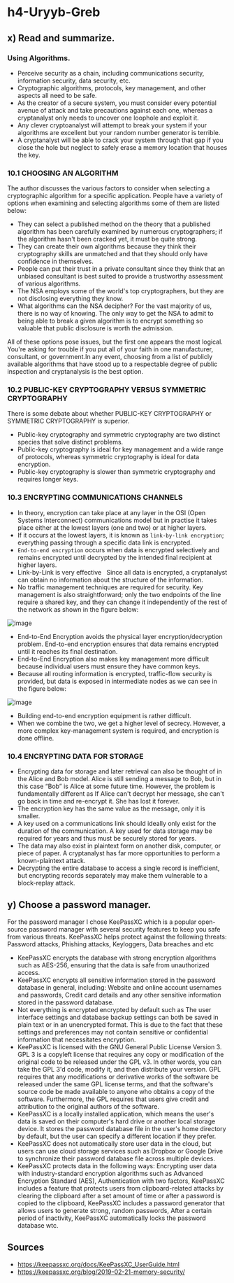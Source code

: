 # h4-Uryyb-Greb

## x) Read and summarize.

### Using Algorithms.

- Perceive security as a chain, including communications security, information security, data security, etc.
- Cryptographic algorithms, protocols, key management, and other aspects all need to be safe.
- As the creator of a secure system, you must consider every potential avenue of attack and take precautions against each one, whereas a cryptanalyst only needs to uncover one loophole and exploit it.
- Any clever cryptoanalyst will attempt to break your system if your algorithms are excellent but your random number generator is terrible.
- A cryptanalyst will be able to crack your system through that gap if you close the hole but neglect to safely erase a memory location that houses the key.

### 10.1 CHOOSING AN ALGORITHM

The author discusses the various factors to consider when selecting a cryptographic algorithm for a specific application. People have a variety of options when examining and selecting algorithms some of them are listed below:
- They can select a published method on the theory that a published algorithm has been carefully examined by numerous cryptographers; if the algorithm hasn't been cracked yet, it must be quite strong.
- They can create their own algorithms because they think their cryptography skills are unmatched and that they should only have confidence in themselves.
- People can put their trust in a private consultant since they think that an unbiased consultant is best suited to provide a trustworthy assessment of various algorithms.
- The NSA employs some of the world's top cryptographers, but they are not disclosing everything they know.
- What algorithms can the NSA decipher? For the vast majority of us, there is no way of knowing. The only way to get the NSA to admit to being able to break a given algorithm is to encrypt something so valuable that public disclosure is worth the admission. 

All of these options pose issues, but the first one appears the most logical. You're asking for trouble if you put all of your faith in one manufacturer, consultant, or government.In any event, choosing from a list of publicly available algorithms that have stood up to a respectable degree of public inspection and cryptanalysis is the best option.

### 10.2 PUBLIC-KEY CRYPTOGRAPHY VERSUS SYMMETRIC CRYPTOGRAPHY

There is some debate about whether PUBLIC-KEY CRYPTOGRAPHY or SYMMETRIC CRYPTOGRAPHY is superior.
- Public-key cryptography and symmetric cryptography are two distinct species that solve distinct problems.
- Public-key cryptography is ideal for key management and a wide range of protocols, whereas symmetric cryptography is ideal for data encryption.
- Public-key cryptography is slower than symmetric cryptography and requires longer keys.

### 10.3 ENCRYPTING COMMUNICATIONS CHANNELS

- In theory, encryption can take place at any layer in the OSI (Open Systems Interconnect) communications model but in practise it takes place either at the lowest layers (one and two) or at higher layers.
- If it occurs at the lowest layers, it is known as `link-by-link encryption`; everything passing through a specific data link is encrypted.
- `End-to-end encryption` occurs when data is encrypted selectively and remains encrypted until decrypted by the intended final recipient at higher layers.
- Link-by-Link is very effective   Since all data is encrypted, a cryptanalyst can obtain no information about the structure of the information.
- No traffic management techniques are required for security. Key management is also straightforward; only the two endpoints of the line require a shared key, and they can change it independently of the rest of the network as shown in the figure below:

![image](https://user-images.githubusercontent.com/102954934/221690078-a45da03c-6017-4acb-b5db-3b6afb4682a3.png)

- End-to-End Encryption avoids the physical layer encryption/decryption problem. End-to-end encryption ensures that data remains encrypted until it reaches its final destination.
- End-to-End Encryption also makes key management more difficult because individual users must ensure they have common keys.
- Because all routing information is encrypted, traffic-flow security is provided, but data is exposed in intermediate nodes as we can see in the figure below:

![image](https://user-images.githubusercontent.com/102954934/221691105-bcc7a7ee-d3f1-432c-b567-64a58a9ef0c1.png)

- Building end-to-end encryption equipment is rather difficult.
- When we combine the two, we get a higher level of secrecy. However, a more complex key-management system is required, and encryption is done offline.

### 10.4 ENCRYPTING DATA FOR STORAGE

- Encrypting data for storage and later retrieval can also be thought of in the Alice and Bob model. Alice is still sending a message to Bob, but in this case “Bob” is Alice at some future time. However, the problem is fundamentally different as  If Alice can't decrypt her message, she can't go back in time and re-encrypt it. She has lost it forever.
- The encryption key has the same value as the message, only it is smaller.
- A key used on a communications link should ideally only exist for the duration of the communication. A key used for data storage may be required for years and thus must be securely stored for years.
- The data may also exist in plaintext form on another disk, computer, or piece of paper. A cryptanalyst has far more opportunities to perform a known-plaintext attack.
- Decrypting the entire database to access a single record is inefficient, but encrypting records separately may make them vulnerable to a block-replay attack.

## y) Choose a password manager.

For the password manager I chose KeePassXC which is a popular open-source password manager with several security features to keep you safe from various threats. KeePassXC helps protect against the following threats: Password attacks, Phishing attacks, Keyloggers, Data breaches and etc
- KeePassXC encrypts the database with strong encryption algorithms such as AES-256, ensuring that the data is safe from unauthorized access.
- KeePassXC encrypts all sensitive information stored in the password database in general, including: Website and online account usernames and passwords, Credit card details and any other sensitive information stored in the password database. 
- Not everything is encrypted encrypted by default such as The user interface settings and database backup settings can both be saved in plain text or in an unencrypted format. This is due to the fact that these settings and preferences may not contain sensitive or confidential information that necessitates encryption.
- KeePassXC is licensed with the GNU General Public License Version 3. GPL 3 is a copyleft license that requires any copy or modification of the original code to be released under the GPL v3. In other words, you can take the GPL 3'd code, modify it, and then distribute your version. GPL requires that any modifications or derivative works of the software be released under the same GPL license terms, and that the software's source code be made available to anyone who obtains a copy of the software. Furthermore, the GPL requires that users give credit and attribution to the original authors of the software.
- KeePassXC is a locally installed application, which means the user's data is saved on their computer's hard drive or another local storage device. It stores the password database file in the user's home directory by default, but the user can specify a different location if they prefer.
- KeePassXC does not automatically store user data in the cloud, but users can use cloud storage services such as Dropbox or Google Drive to synchronize their password database file across multiple devices.
- KeePassXC protects data in the following ways: Encrypting user data with industry-standard encryption algorithms such as Advanced Encryption Standard (AES), Authentication with two factors, KeePassXC includes a feature that protects users from clipboard-related attacks by clearing the clipboard after a set amount of time or after a password is copied to the clipboard, KeePassXC includes a password generator that allows users to generate strong, random passwords, After a certain period of inactivity, KeePassXC automatically locks the password database wtc.



## Sources
- https://keepassxc.org/docs/KeePassXC_UserGuide.html
- https://keepassxc.org/blog/2019-02-21-memory-security/





